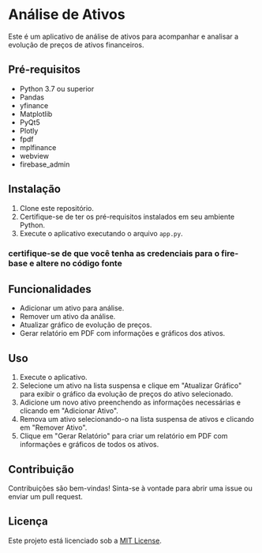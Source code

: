 # Análise de Ativos

Este é um aplicativo de análise de ativos para acompanhar e analisar a evolução de preços de ativos financeiros.

## Pré-requisitos

- Python 3.7 ou superior
- Pandas
- yfinance
- Matplotlib
- PyQt5
- Plotly
- fpdf
- mplfinance
- webview
- firebase_admin

## Instalação

1. Clone este repositório.
2. Certifique-se de ter os pré-requisitos instalados em seu ambiente Python.
3. Execute o aplicativo executando o arquivo `app.py`.

### certifique-se de que você tenha as credenciais para o fire-base e altere no código fonte 

## Funcionalidades

- Adicionar um ativo para análise.
- Remover um ativo da análise.
- Atualizar gráfico de evolução de preços.
- Gerar relatório em PDF com informações e gráficos dos ativos.

## Uso

1. Execute o aplicativo.
2. Selecione um ativo na lista suspensa e clique em "Atualizar Gráfico" para exibir o gráfico da evolução de preços do ativo selecionado.
3. Adicione um novo ativo preenchendo as informações necessárias e clicando em "Adicionar Ativo".
4. Remova um ativo selecionando-o na lista suspensa de ativos e clicando em "Remover Ativo".
5. Clique em "Gerar Relatório" para criar um relatório em PDF com informações e gráficos de todos os ativos.

## Contribuição

Contribuições são bem-vindas! Sinta-se à vontade para abrir uma issue ou enviar um pull request.

## Licença

Este projeto está licenciado sob a [MIT License](LICENSE).
